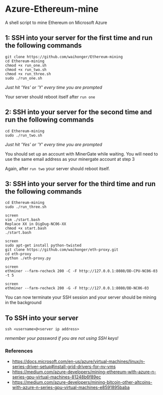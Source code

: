 # Azure-Ethereum-mine
A shell script to mine Ethereum on Microsoft Azure

## 1: SSH into your server for the first time and run the following commands
```
git clone https://github.com/waihonger/Ethereum-mining
cd Ethereum-mining
chmod +x run_one.sh
chmod +x run_two.sh
chmod +x run_three.sh
sudo ./run_one.sh
```
*Just hit 'Yes' or 'Y' every time you are prompted*

Your server should reboot itself after `run one`

## 2: SSH into your server for the second time and run the following commands
```
cd Ethereum-mining
sudo ./run_two.sh
```
*Just hit 'Yes' or 'Y' every time you are prompted*

You should set up an account with MinerGate while waiting. You will need to use the same email address as your minergate account at step 3

Again, after `run two` your server should reboot itself.

## 3: SSH into your server for the third time and run the following commands
```
cd Ethereum-mining
sudo ./run_three.sh

screen
vim ./start.bash 
Replace XX in DigDug-NC06-XX
chmod +x start.bash
./start.bash

screen
sudo apt-get install python-twisted
git clone https://github.com/waihonger/eth-proxy.git
cd eth-proxy
python ./eth-proxy.py

screen
ethminer --farm-recheck 200 -C -F http://127.0.0.1:8080/DD-CPU-NC06-03 -t 5

screen
ethminer --farm-recheck 200 -G -F http://127.0.0.1:8080/DD-NC06-03

```

You can now terminate your SSH session and your server should be mining in the background


## To SSH into your server
```
ssh <username>@<server ip address>
```
*remember your password if you are not using SSH keys!*


### References

* https://docs.microsoft.com/en-us/azure/virtual-machines/linux/n-series-driver-setup#install-grid-drivers-for-nv-vms
* https://medium.com/azure-developers/mining-ethereum-with-azure-n-series-gpu-virtual-machines-81248b6f89ec
* https://medium.com/azure-developers/mining-bitcoin-other-altcoins-with-azure-n-series-gpu-virtual-machines-e8591895baba
